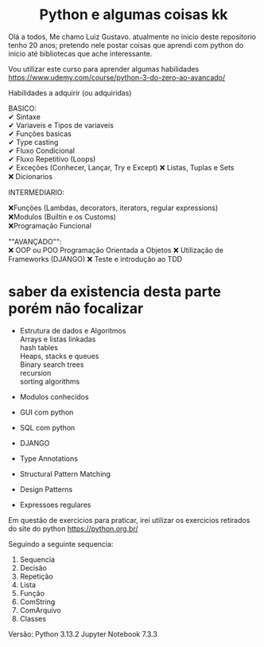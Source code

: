 <h1 align = "center" >Python e algumas coisas kk </h1>

Olá a todos, Me chamo Luiz Gustavo. atualmente no inicio deste repositorio tenho 20 anos;
pretendo nele postar coisas que aprendi com python do inicio até bibliotecas que ache interessante.


Vou utilizar este curso para aprender algumas habilidades
https://www.udemy.com/course/python-3-do-zero-ao-avancado/

Habilidades a adquirir (ou adquiridas)

BASICO:  
✔ Sintaxe  
✔ Variaveis e Tipos de variaveis  
✔ Funções basicas  
✔ Type casting  
✔ Fluxo Condicional  
✔ Fluxo Repetitivo (Loops)  
✔ Exceções (Conhecer, Lançar, Try e Except)
❌ Listas, Tuplas e Sets  
❌ Dicionarios  


INTERMEDIARIO:

❌Funções (Lambdas, decorators, iterators, regular expressions)  
❌Modulos (Builtin e os Customs)  
❌Programação Funcional 


""AVANÇADO"":  
❌ OOP ou POO Programação Orientada a Objetos 
❌ Utilização de Frameworks (DJANGO)
❌ Teste e introdução ao TDD


# saber da existencia desta parte porém não focalizar 
 - Estrutura de dados e Algoritmos  
 Arrays e listas linkadas  
 hash tables  
 Heaps, stacks e queues  
 Binary search trees  
 recursion  
 sorting algorithms  

 - Modulos conhecidos
 
 - GUI com python
 - SQL com python
 - DJANGO
 - Type Annotations
 - Structural Pattern Matching
 - Design Patterns
 - Expressoes regulares


Em questão de exercicios para praticar, irei utilizar os exercicios retirados do site do python
https://python.org.br/

Seguindo a seguinte sequencia:

1. Sequencia 
2. Decisão
3. Repetição
4. Lista
5. Função
6. ComString
7. ComArquivo
8. Classes

Versão:
Python 3.13.2
Jupyter Notebook 7.3.3